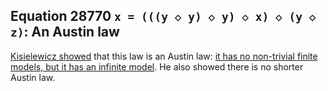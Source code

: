 ## Equation 28770 `x = (((y ◇ y) ◇ y) ◇ x) ◇ (y ◇ z)`: An Austin law
[Kisielewicz showed](https://teorth.github.io/equational_theories/blueprint/sect0001.html#Kisielewicz2) that this law is an Austin law: [it has no non-trivial finite models, but it has an infinite model](https://teorth.github.io/equational_theories/blueprint/infinite-model-chapter.html#kis-thm2). He also showed there is no shorter Austin law.
